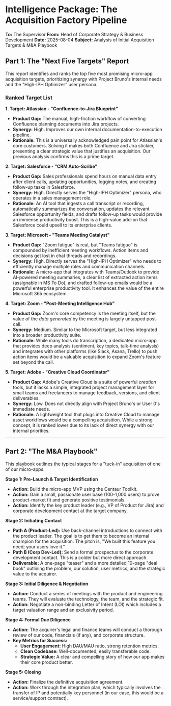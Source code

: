 # Intelligence Package: The Acquisition Factory Pipeline

**To:** The Supervisor
**From:** Head of Corporate Strategy & Business Development
**Date:** 2025-08-04
**Subject:** Analysis of Initial Acquisition Targets & M&A Playbook

## Part 1: The "Next Five Targets" Report

This report identifies and ranks the top five most promising micro-app acquisition targets, prioritizing synergy with Project Bruno's internal needs and the "High-IPH Optimizer" user persona.

### Ranked Target List

**1. Target: Atlassian - "Confluence-to-Jira Blueprint"**
*   **Product Gap:** The manual, high-friction workflow of converting Confluence planning documents into Jira projects.
*   **Synergy:** High. Improves our own internal documentation-to-execution pipeline.
*   **Rationale:** This is a universally acknowledged pain point for Atlassian's core customers. Solving it makes both Confluence and Jira stickier, presenting a clear strategic value that justifies an acquisition. Our previous analysis confirms this is a prime target.

**2. Target: Salesforce - "CRM Auto-Scribe"**
*   **Product Gap:** Sales professionals spend hours on manual data entry after client calls, updating opportunities, logging notes, and creating follow-up tasks in Salesforce.
*   **Synergy:** High. Directly serves the "High-IPH Optimizer" persona, who operates in a sales management role.
*   **Rationale:** An AI tool that ingests a call transcript or recording, automatically summarizes the conversation, updates the relevant Salesforce opportunity fields, and drafts follow-up tasks would provide an immense productivity boost. This is a high-value add-on that Salesforce could upsell to its enterprise clients.

**3. Target: Microsoft - "Teams Meeting Catalyst"**
*   **Product Gap:** "Zoom fatigue" is real, but "Teams fatigue" is compounded by inefficient meeting workflows. Action items and decisions get lost in chat threads and recordings.
*   **Synergy:** High. Directly serves the "High-IPH Optimizer" who needs to efficiently manage multiple roles and communication channels.
*   **Rationale:** A micro-app that integrates with Teams/Outlook to provide AI-powered meeting summaries, a clear list of extracted action items (assignable in MS To Do), and drafted follow-up emails would be a powerful enterprise productivity tool. It enhances the value of the entire Microsoft 365 ecosystem.

**4. Target: Zoom - "Post-Meeting Intelligence Hub"**
*   **Product Gap:** Zoom's core competency is the meeting itself, but the value of the *data generated* by the meeting is largely untapped post-call.
*   **Synergy:** Medium. Similar to the Microsoft target, but less integrated into a broader productivity suite.
*   **Rationale:** While many tools do transcription, a dedicated micro-app that provides deep analysis (sentiment, key topics, talk-time analysis) and integrates with other platforms (like Slack, Asana, Trello) to push action items would be a valuable acquisition to expand Zoom's feature set beyond the call.

**5. Target: Adobe - "Creative Cloud Coordinator"**
*   **Product Gap:** Adobe's Creative Cloud is a suite of powerful *creation* tools, but it lacks a simple, integrated project management layer for small teams and freelancers to manage feedback, versions, and client deliverables.
*   **Synergy:** Low. Does not directly align with Project Bruno's or User 0's immediate needs.
*   **Rationale:** A lightweight tool that plugs into Creative Cloud to manage asset workflows would be a compelling acquisition. While a strong concept, it is ranked lower due to its lack of direct synergy with our internal priorities.

---

## Part 2: "The M&A Playbook"

This playbook outlines the typical stages for a "tuck-in" acquisition of one of our micro-apps.

**Stage 1: Pre-Launch & Target Identification**
*   **Action:** Build the micro-app MVP using the Centaur Toolkit.
*   **Action:** Gain a small, passionate user base (100-1,000 users) to prove product-market fit and generate positive testimonials.
*   **Action:** Identify the key product leader (e.g., VP of Product for Jira) and corporate development contact at the target company.

**Stage 2: Initiating Contact**
*   **Path A (Product-Led):** Use back-channel introductions to connect with the product leader. The goal is to get them to become an internal champion for the acquisition. The pitch is, "We built this feature you need; your users love it."
*   **Path B (Corp Dev-Led):** Send a formal prospectus to the corporate development contact. This is a colder but more direct approach.
*   **Deliverable:** A one-page "teaser" and a more detailed 10-page "deal book" outlining the problem, our solution, user metrics, and the strategic value to the acquirer.

**Stage 3: Initial Diligence & Negotiation**
*   **Action:** Conduct a series of meetings with the product and engineering teams. They will evaluate the technology, the team, and the strategic fit.
*   **Action:** Negotiate a non-binding Letter of Intent (LOI) which includes a target valuation range and an exclusivity period.

**Stage 4: Formal Due Diligence**
*   **Action:** The acquirer's legal and finance teams will conduct a thorough review of our code, financials (if any), and corporate structure.
*   **Key Metrics for Success:**
    *   **User Engagement:** High DAU/MAU ratio, strong retention metrics.
    *   **Clean Codebase:** Well-documented, easily transferable code.
    *   **Strategic Value:** A clear and compelling story of how our app makes their core product better.

**Stage 5: Closing**
*   **Action:** Finalize the definitive acquisition agreement.
*   **Action:** Work through the integration plan, which typically involves the transfer of IP and potentially key personnel (in our case, this would be a service/support contract).

